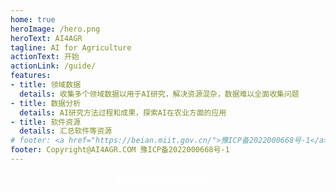 ```yaml
---
home: true
heroImage: /hero.png
heroText: AI4AGR
tagline: AI for Agriculture
actionText: 开始
actionLink: /guide/
features:
- title: 领域数据
  details: 收集多个领域数据以用于AI研究，解决资源混杂，数据难以全面收集问题
- title: 数据分析
  details: AI研究方法过程和成果，探索AI在农业方面的应用
- title: 软件资源
  details: 汇总软件等资源
# footer: <a href="https://beian.miit.gov.cn/">豫ICP备2022000668号-1</a>
footer: Copyright@AI4AGR.COM 豫ICP备2022000668号-1 
---
```


<center><a style="color:white" href="https://beian.miit.gov.cn/">豫ICP备2022000668号-1</a></center>